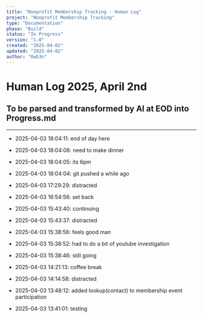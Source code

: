```yaml
---
title: "Nonprofit Membership Tracking - Human Log"
project: "Nonprofit Membership Tracking"
type: "Documentation"
phase: "Build"
status: "In Progress"
version: "1.0"
created: "2025-04-02"
updated: "2025-04-02"
author: "Rwb3n"
---
```


# Human Log 2025, April 2nd

## To be parsed and transformed by AI at EOD into Progress.md

----
- 2025-04-03 18:04:11: end of day here

- 2025-04-03 18:04:08: need to make dinner
- 2025-04-03 18:04:05: its 6pm

- 2025-04-03 18:04:04: git pushed a while ago
- 2025-04-03 17:29:29: distracted

- 2025-04-03 16:54:56: set back
- 2025-04-03 15:43:40: continuing

- 2025-04-03 15:43:37: distracted
- 2025-04-03 15:38:56: feels good man

- 2025-04-03 15:38:52: had to do a bit of youtube investigation
- 2025-04-03 15:38:46: still going

- 2025-04-03 14:21:13: coffee break
- 2025-04-03 14:14:58: distracted

- 2025-04-03 13:48:12: added lookup(contact) to membership event participation
- 2025-04-03 13:41:01: testing


